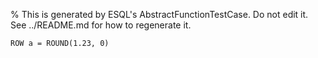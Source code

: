 % This is generated by ESQL's AbstractFunctionTestCase. Do not edit it. See ../README.md for how to regenerate it.

```esql
ROW a = ROUND(1.23, 0)
```
